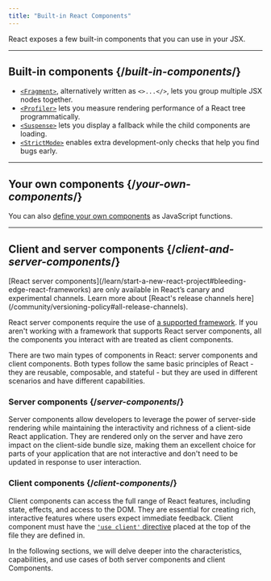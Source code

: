 ```yaml
---
title: "Built-in React Components"
---
```


<Intro>

React exposes a few built-in components that you can use in your JSX.

</Intro>

---

## Built-in components {/*built-in-components*/}

* [`<Fragment>`](/reference/react/Fragment), alternatively written as `<>...</>`, lets you group multiple JSX nodes together.
* [`<Profiler>`](/reference/react/Profiler) lets you measure rendering performance of a React tree programmatically.
* [`<Suspense>`](/reference/react/Suspense) lets you display a fallback while the child components are loading.
* [`<StrictMode>`](/reference/react/StrictMode) enables extra development-only checks that help you find bugs early.

---

## Your own components {/*your-own-components*/}

You can also [define your own components](/learn/your-first-component) as JavaScript functions.

---

## Client and server components {/*client-and-server-components*/}

<Wip>
[React server components](/learn/start-a-new-react-project#bleeding-edge-react-frameworks) are only available in React’s canary and experimental channels. Learn more about [React's release channels here](/community/versioning-policy#all-release-channels).
</Wip>

<Note>

React server components require the use of [a supported framework](/learn/start-a-new-react-project#bleeding-edge-react-frameworks). If you aren't working with a framework that supports React server components, all the components you interact with are treated as client components.

</Note>

There are two main types of components in React: server components and client components. Both types follow the same basic principles of React - they are reusable, composable, and stateful - but they are used in different scenarios and have different capabilities.

### Server components {/*server-components*/}

Server components allow developers to leverage the power of server-side rendering while maintaining the interactivity and richness of a client-side React application. They are rendered only on the server and have zero impact on the client-side bundle size, making them an excellent choice for parts of your application that are not interactive and don't need to be updated in response to user interaction.

### Client components {/*client-components*/}

Client components can access the full range of React features, including state, effects, and access to the DOM. They are essential for creating rich, interactive features where users expect immediate feedback. Client component must have the [`'use client'` directive](/reference/react/use-client#use-client) placed at the top of the file they are defined in.

In the following sections, we will delve deeper into the characteristics, capabilities, and use cases of both server components and client Components.
